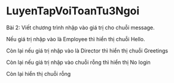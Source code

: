 # LuyenTapVoiToanTu3Ngoi
Bài 2: Viết chương trình nhập vào giá trị cho chuỗi message. 

Nếu giá trị nhập vào là Employee thì hiển thị chuỗi Hello.

Còn lại nếu giá trị nhập vào là Director thì hiển thị chuỗi Greetings

Còn lại nếu giá trị nhập vào chuỗi rỗng thì hiển thị No login

Còn lại hiển thị chuỗi rỗng
